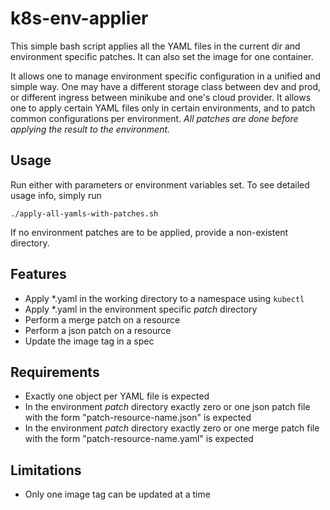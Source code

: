 # k8s-env-applier

This simple bash script applies all the YAML files in the current dir and environment specific patches. It can also set the image for one container.

It allows one to manage environment specific configuration in a unified and simple way. One may have a different storage class between dev and prod, or different ingress between minikube and one's cloud provider. It allows one to apply certain YAML files only in certain environments, and to patch common configurations per environment. *All patches are done before applying the result to the environment.*

## Usage

Run either with parameters or environment variables set. To see detailed usage info, simply run

    ./apply-all-yamls-with-patches.sh

If no environment patches are to be applied, provide a non-existent directory.

## Features

- Apply \*.yaml in the working directory to a namespace using `kubectl`
- Apply \*.yaml in the environment specific _patch_ directory
- Perform a merge patch on a resource
- Perform a json patch on a resource
- Update the image tag in a spec

## Requirements

- Exactly one object per YAML file is expected
- In the environment _patch_ directory exactly zero or one json patch file with the form "patch-resource-name.json" is expected
- In the environment _patch_ directory exactly zero or one merge patch file with the form "patch-resource-name.yaml" is expected

## Limitations

- Only one image tag can be updated at a time
